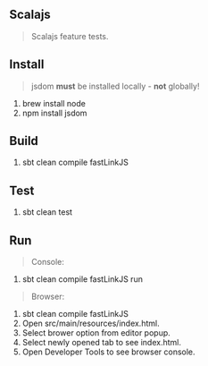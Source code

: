 Scalajs
-------
>Scalajs feature tests.

Install
-------
>jsdom **must** be installed locally - **not** globally!
1. brew install node
2. npm install jsdom

Build
-----
1. sbt clean compile fastLinkJS

Test
----
1. sbt clean test

Run
---
>Console:
1. sbt clean compile fastLinkJS run
>Browser:
1. sbt clean compile fastLinkJS
2. Open src/main/resources/index.html.
3. Select brower option from editor popup.
4. Select newly opened tab to see index.html.
5. Open Developer Tools to see browser console.
